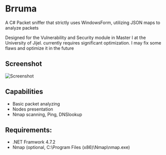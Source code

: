 # Brruma

A C# Packet sniffer that strictly uses WindowsForm, utilizing JSON maps to analyze packets 

Designed for the Vulnerability and Security module in Master I at the University of Jijel. currently requires significant optimization. I may fix some flaws and optimize it in the future

## Screenshot
![Screenshot](https://i.imgur.com/FDWYCnJ.png)

## Capabilities
- Basic packet analyzing
- Nodes presentation
- Nmap scanning, Ping, DNSlookup

## Requirements:
- .NET Framwork 4.7.2
- Nmap (optional, C:\Program Files (x86)\Nmap\nmap.exe)
